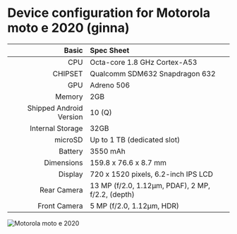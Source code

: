 
Device configuration for Motorola moto e 2020 (ginna)
==================================

Basic   | Spec Sheet
-------:|:-------------------------
CPU     | Octa-core 1.8 GHz Cortex-A53
CHIPSET | Qualcomm SDM632 Snapdragon 632
GPU     | Adreno 506
Memory  | 2GB
Shipped Android Version | 10 (Q)
Internal Storage | 32GB
microSD | Up to 1 TB (dedicated slot)
Battery | 3550 mAh
Dimensions | 159.8 x 76.6 x 8.7 mm 
Display | 720 x 1520  pixels, 6.2-inch IPS LCD
Rear Camera  | 13 MP (f/2.0, 1.12µm, PDAF), 2 MP, f/2.2, (depth)
Front Camera | 5 MP (f/2.0, 1.12µm, HDR)

![Motorola moto e 2020](https://fdn2.gsmarena.com/vv/pics/motorola/motorola-moto-e-2020-2.jpg "Motorola moto e 2020")
